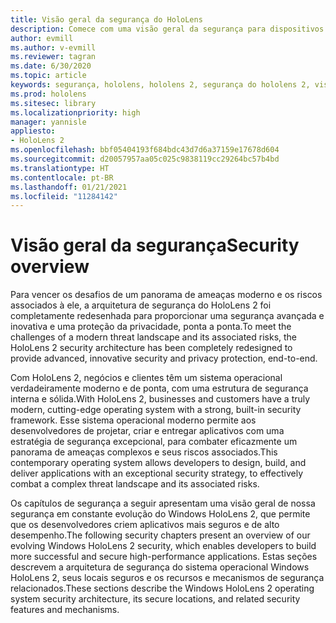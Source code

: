 ```yaml
---
title: Visão geral da segurança do HoloLens
description: Comece com uma visão geral da segurança para dispositivos de realidade mista HoloLens.
author: evmill
ms.author: v-evmill
ms.reviewer: tagran
ms.date: 6/30/2020
ms.topic: article
keywords: segurança, hololens, hololens 2, segurança do hololens 2, visão geral da segurança
ms.prod: hololens
ms.sitesec: library
ms.localizationpriority: high
manager: yannisle
appliesto:
- HoloLens 2
ms.openlocfilehash: bbf05404193f684bdc43d7d6a37159e17678d604
ms.sourcegitcommit: d20057957aa05c025c9838119cc29264bc57b4bd
ms.translationtype: HT
ms.contentlocale: pt-BR
ms.lasthandoff: 01/21/2021
ms.locfileid: "11284142"
---
```

# <span data-ttu-id="9a348-104">Visão geral da segurança</span><span class="sxs-lookup"><span data-stu-id="9a348-104">Security overview</span></span>

<span data-ttu-id="9a348-105">Para vencer os desafios de um panorama de ameaças moderno e os riscos associados à ele, a arquitetura de segurança do HoloLens 2 foi completamente redesenhada para proporcionar uma segurança avançada e inovativa e uma proteção da privacidade, ponta a ponta.</span><span class="sxs-lookup"><span data-stu-id="9a348-105">To meet the challenges of a modern threat landscape and its associated risks, the HoloLens 2 security architecture has been completely redesigned to provide advanced, innovative security and privacy protection, end-to-end.</span></span>

<span data-ttu-id="9a348-106">Com HoloLens 2, negócios e clientes têm um sistema operacional verdadeiramente moderno e de ponta, com uma estrutura de segurança interna e sólida.</span><span class="sxs-lookup"><span data-stu-id="9a348-106">With HoloLens 2, businesses and customers have a truly modern, cutting-edge operating system with a strong, built-in security framework.</span></span> <span data-ttu-id="9a348-107">Esse sistema operacional moderno permite aos desenvolvedores de projetar, criar e entregar aplicativos com uma estratégia de segurança excepcional, para combater eficazmente um panorama de ameaças complexos e seus riscos associados.</span><span class="sxs-lookup"><span data-stu-id="9a348-107">This contemporary operating system allows developers to design, build, and deliver applications with an exceptional security strategy, to effectively combat a complex threat landscape and its associated risks.</span></span> 

<span data-ttu-id="9a348-108">Os capítulos de segurança a seguir apresentam uma visão geral de nossa segurança em constante evolução do Windows HoloLens 2, que permite que os desenvolvedores criem aplicativos mais seguros e de alto desempenho.</span><span class="sxs-lookup"><span data-stu-id="9a348-108">The following security chapters present an overview of our evolving Windows HoloLens 2 security, which enables developers to build more successful and secure high-performance applications.</span></span> <span data-ttu-id="9a348-109">Estas seções descrevem a arquitetura de segurança do sistema operacional Windows HoloLens 2, seus locais seguros e os recursos e mecanismos de segurança relacionados.</span><span class="sxs-lookup"><span data-stu-id="9a348-109">These sections describe the Windows HoloLens 2 operating system security architecture, its secure locations, and related security features and mechanisms.</span></span>
